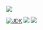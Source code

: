 [![](https://github.com/wutsi/wutsi-gateway/actions/workflows/master.yml/badge.svg)](https://github.com/wutsi/wutsi-gateway/actions/workflows/master.yml)

[![JDK](https://img.shields.io/badge/jdk-11-brightgreen.svg)](https://jdk.java.net/11/)
[![](https://img.shields.io/badge/maven-3.6-brightgreen.svg)](https://maven.apache.org/download.cgi)
![](https://img.shields.io/badge/language-kotlin-blue.svg)

